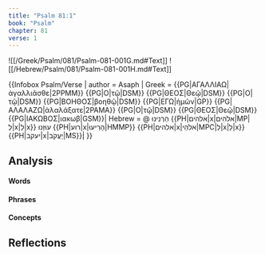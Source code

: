 ```yaml
---
title: "Psalm 81:1"
book: "Psalm"
chapter: 81
verse: 1
---
```

![[/Greek/Psalm/081/Psalm-081-001G.md#Text]]
![[/Hebrew/Psalm/081/Psalm-081-001H.md#Text]]

{{Infobox Psalm/Verse |
  author = Asaph |
  Greek = {{PG|ΑΓΑΛΛΙΑΩ|ἀγαλλιᾶσθε|2PPMM}} {{PG|Ο|τῷ|DSM}} {{PG|ΘΕΟΣ|Θεῷ|DSM}} {{PG|Ο|τῷ|DSM}} {{PG|ΒΟΗΘΟΣ|βοηθῷ|DSM}} {{PG|ΕΓΩ|ἡμῶν|GP}} {{PG|ΑΛΑΛΑΖΩ|ἀλαλάξατε|2PAMA}} {{PG|Ο|τῷ|DSM}} {{PG|ΘΕΟΣ|Θεῷ|DSM}} {{PG|ΙΑΚΩΒΟΣ|ιακωβ|GSM}}|
  Hebrew = @
הַרְנִינוּ
{{PH|אלהים|x|אלֹהִים|MP|לְ|x|לֵ|x}}
עוּזֵּנוּ
{{PH|רוע|x|הָרִיעוּ|HMMP}} {{PH|אלהים|x|אלֹהֵי|MPC|לְ|x|לֵ|x}} {{PH|יעקב|x|יַעֲקֹב|MS}}׃|
}}

## Analysis

#### Words

#### Phrases

#### Concepts

## Reflections
